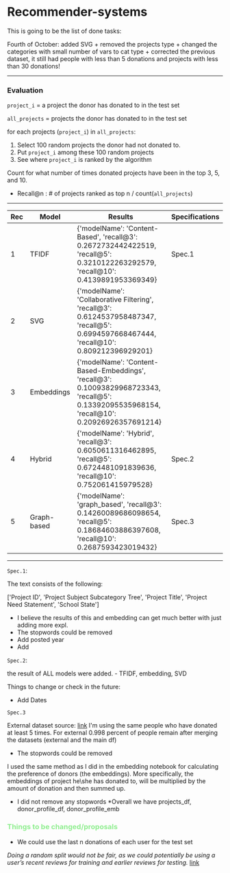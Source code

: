 # Recommender-systems

This is going to be the list of done tasks:

Fourth of October: added SVG + removed the projects type + changed the categories with small number of vars to cat type + corrected the previous dataset, it still had people with less than 5 donations and projects with less than 30 donations!



---
### Evaluation

`project_i` = a project the donor has donated to in the test set 

`all_projects` = projects the donor has donated to in the test set


for each projects (`project_i`) in `all_projects`:

1. Select 100 random projects the donor had not donated to.
2. Put `project_i` among these 100 random projects
3. See where `project_i` is ranked by the algorithm

Count for what number of times donated projects have been in the top 3, 5, and 10.

* Recall@n : # of projects ranked as top n / count(`all_projects`) 
---

| Rec | Model  | Results | Specifications |
| -- | ------------- | ------------- | ------------- |
| 1 | TFIDF  | {'modelName': 'Content-Based', 'recall@3': 0.2672732442422519, 'recall@5': 0.3210122263292579, 'recall@10': 0.4139891953369349}  | Spec.1 |
| 2 | SVG  | {'modelName': 'Collaborative Filtering', 'recall@3': 0.6124537958487347, 'recall@5': 0.6994597668467444, 'recall@10': 0.809212396929201}  | |
| 3 | Embeddings  | {'modelName': 'Content-Based-Embeddings', 'recall@3': 0.10093829968723343, 'recall@5': 0.13392095535968154, 'recall@10': 0.20926926357691214} | |
| 4 | Hybrid  | {'modelName': 'Hybrid', 'recall@3': 0.6050611316462895, 'recall@5': 0.6724481091839636, 'recall@10': 0.752061415979528} | Spec.2 |
| 5 | Graph-based  | {'modelName': 'graph_based', 'recall@3': 0.14260089686098654, 'recall@5': 0.18684603886397608, 'recall@10': 0.2687593423019432} | Spec.3 |
---

`Spec.1`: 

The text consists of the following:

['Project ID', 'Project Subject Subcategory Tree', 'Project Title', 'Project Need Statement', 'School State']

* I believe the results of this and embedding can get much better with just adding more expl.
* The stopwords could be removed
* Add posted year
* Add <SEP>

`Spec.2`:

the result of ALL models were added. - TFIDF, embedding, SVD


Things to change or check in the future:
* Add Dates


`Spec.3`

External dataset source: [link](https://www.unitedstateszipcodes.org/zip-code-database/)
I'm using the same people who have donated at least 5 times.
For external 0.998 percent of people remain after merging the datasets (external and the main df)

* The stopwords could be removed

I used the same method as I did in the embedding notebook for calculating the preference of donors (the embeddings). More specifically, the embeddings of project he\she has donated to, will be multiplied by the amount of donation and then summed up.

* I did not remove any stopwords
*Overall we have projects_df, donor_profile_df, donor_profile_emb



### <span style="color:lightgreen">Things to be changed/proposals </span>
* We could use the last n donations of each user for the test set

 *Doing a random split would not be fair, as we could potentially be using a user’s recent reviews for training and earlier reviews for testing.* [link](https://towardsdatascience.com/deep-learning-based-recommender-systems-3d120201db7e)